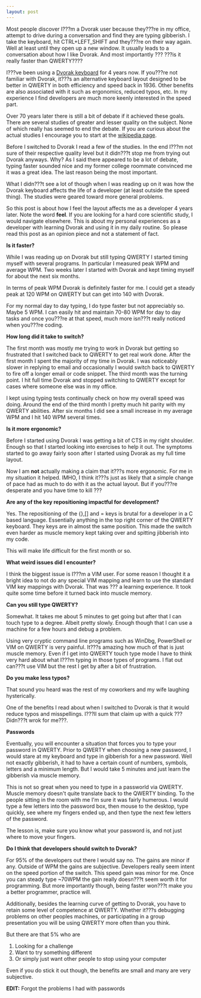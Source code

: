 ```yaml
---
layout: post
---
```

Most people discover I???m a Dvorak user because they???re in my office, attempt
to drive during a conversation and find they are typing gibberish.  I take the
keyboard, hit CTRL+LEFT_SHIFT and they???re on their way again.  Well at least
until they open up a new window.  It usually leads to a conversation about how
I like Dvorak.  And most importantly ??? ???is it really faster than QWERTY????

I???ve been using a [Dvorak
keyboard](http://en.wikipedia.org/wiki/Dvorak_Simplified_Keyboard) for 4 years
now.  If you???re not familiar with Dvorak, it???s an alternative keyboard layout
designed to be better in QWERTY in both efficiency and speed back in 1936.
Other benefits are also associated with it such as ergonomics, reduced typos,
etc.  In my experience I find developers are much more keenly interested in
the speed part.

Over 70 years later there is still a bit of debate if it achieved these goals.
There are several studies of greater and lesser quality on the subject.  None
of which really has seemed to end the debate.  If you are curious about the
actual studies I encourage you to start at the [wikipedia
page](http://en.wikipedia.org/wiki/Dvorak_Simplified_Keyboard).

Before I switched to Dvorak I read a few of the studies.  In the end I???m not
sure of their respective quality level but it didn???t stop me from trying out
Dvorak anyways.  Why?  As I said there appeared to be a lot of debate, typing
faster sounded nice and my former college roommate convinced me it was a great
idea.   The last reason being the most important.

What I didn???t see a lot of though when I was reading up on it was how the
Dvorak keyboard affects the life of a developer (at least outside the speed
thing).  The studies were geared toward more general problems.

So this post is about how I feel the layout affects me as a developer 4 years
later.  Note the word **feel**.  If you are looking for a hard core scientific
study, I would navigate elsewhere.  This is about my personal experiences as a
developer with learning Dvorak and using it in my daily routine.  So please
read this post as an opinion piece and not a statement of fact.  

**Is it faster?**

While I was reading up on Dvorak but still typing QWERTY I started timing
myself with several programs.  In particular I measured peak WPM and average
WPM.  Two weeks later I started with Dvorak and kept timing myself for about
the next six months.

In terms of peak WPM Dvorak is definitely faster for me.  I could get a steady
peak at 120 WPM on QWERTY but can get into 140 with Dvorak.

For my normal day to day typing, I do type faster but not appreciably so.
Maybe 5 WPM.  I can easily hit and maintain 70-80 WPM for day to day tasks and
once you???re at that speed, much more isn???t really noticed when you???re coding.

**How long did it take to switch?**

The first month was mostly me trying to work in Dvorak but getting so
frustrated that I switched back to QWERTY to get real work done.  After the
first month I spent the majority of my time in Dvorak.  I was noticeably
slower in replying to email and occasionally I would switch back to QWERTY to
fire off a longer email or code snippet.  The third month was the turning
point.  I hit full time Dvorak and stopped switching to QWERTY except for
cases where someone else was in my office.

I kept using typing tests continually check on how my overall speed was doing.
Around the end of the third month I pretty much hit parity with my QWERTY
abilities.  After six months I did see a small increase in my average WPM and
I hit 140 WPM several times.

**Is it more ergonomic?**

Before I started using Dvorak I was getting a bit of CTS in my right shoulder.
Enough so that I started looking into exercises to help it out.  The symptoms
started to go away fairly soon after I started using Dvorak as my full time
layout.

Now I am **not** actually making a claim that it???s more ergonomic.  For me in
my situation it helped.  IMHO, I think it???s just as likely that a simple
change of pace had as much to do with it as the actual layout.  But if you???re
desperate and you have time to kill ???

**Are any of the key repositioning impactful for development?**

Yes.  The repositioning of the {},[] and = keys is brutal for a developer in a
C based language.  Essentially anything in the top right corner of the QWERTY
keyboard.  They keys are in almost the same position.  This made the switch
even harder as muscle memory kept taking over and spitting jibberish into my
code.

This will make life difficult for the first month or so.

**What weird issues did I encounter?**

I think the biggest issue is I???m a VIM user.  For some reason I thought it a
bright idea to not do any special VIM mapping and learn to use the standard
VIM key mappings with Dvorak.  That was ??? a learning experience.  It took
quite some time before it turned back into muscle memory.

**Can you still type QWERTY?**

Somewhat.  It takes me about 5 minutes to get going but after that I can touch
type to a degree.  Albeit pretty slowly.  Enough though that I can use a
machine for a few hours and debug a problem.

Using very cryptic command line programs such as WinDbg, PowerShell or VIM on
QWERTY is very painful.  It???s amazing how much of that is just muscle memory.
Even if I get into QWERTY touch type mode I have to think very hard about what
I???m typing in those types of programs.  I flat out can???t use VIM but the rest
I get by after a bit of frustration.

**Do you make less typos?**

That sound you heard was the rest of my coworkers and my wife laughing
hysterically.

One of the benefits I read about when I switched to Dvorak is that it would
reduce typos and misspellings.  I???ll sum that claim up with a quick ???Didn???t
wrok for me???.

**Passwords**

Eventually, you will encounter a situation that forces you to type your
password in QWERTY.  Prior to QWERTY when choosing a new password, I would
stare at my keyboard and type in gibberish for a new password.  Well not
exactly gibberish, it had to have a certain count of numbers, symbols, letters
and a minimum length.  But I would take 5 minutes and just learn the gibberish
via muscle memory.

This is not so great when you need to type in a passworld via QWERTY.  Muscle
memory doesn't quite translate back to the QWERTY binding.  To the people
sitting in the room with me I'm sure it was fairly humerous.  I would type a
few letters into the password box, then mouse to the desktop, type quickly,
see where my fingers ended up, and then type the next few letters of the
password.

The lesson is, make sure you know what your password is, and not just where to
move your fingers.

**Do I think that developers should switch to Dvorak?**

For 95% of the developers out there I would say no.  The gains are minor if
any.  Outside of WPM the gains are subjective.  Developers really seem intent
on the speed portion of the switch.  This speed gain was minor for me.  Once
you can steady type ~70WPM the gain really doesn???t seem worth it for
programming.  But more importantly though, being faster won???t make you a
better programmer, practice will.

Additionally, besides the learning curve of getting to Dvorak, you have to
retain some level of competence at QWERTY.  Whether it???s debugging problems on
other peoples machines, or participating in a group presentation you will be
using QWERTY more often than you think.  

But there are that 5% who are

  1. Looking for a challenge 
  2. Want to try something different 
  3. Or simply just want other people to stop using your computer 

Even if you do stick it out though, the benefits are small and many are very
subjective.

**EDIT:** Forgot the problems I had with passwords

